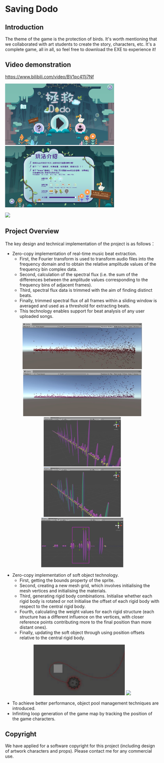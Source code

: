 # Saving Dodo

## Introduction
The theme of the game is the protection of birds. It's worth mentioning that we collaborated with art students to create the story, characters, etc. It's a complete game, all in all, so feel free to download the EXE to experience it!

## Video demonstration
https://www.bilibili.com/video/BV1pc411j7Nf

<img src="https://github.com/fwyc0573/SavingDodo/blob/main/fig/fig12.png" height="200" />  <img src="https://github.com/fwyc0573/SavingDodo/blob/main/fig/fig13.png" height="200" /><br/>

<img src="https://github.com/fwyc0573/SavingDodo/blob/main/fig/图片5.gif" width="718" />



## Project Overview
The key design and technical implementation of the project is as follows：

- Zero-copy implementation of real-time music beat extraction.
    - First, the Fourier transform is used to transform audio files into the frequency domain and to obtain the relative amplitude values of the frequency bin complex data.
    - Second, calculation of the spectral flux (i.e. the sum of the differences between the amplitude values corresponding to the frequency bins of adjacent frames).
    - Third, spectral flux data is trimmed with the aim of finding distinct beats.
    - Finally, trimmed spectral flux of all frames within a sliding window is averaged and used as a threshold for extracting beats.
    - This technology enables support for beat analysis of any user uploaded songs.

<div align=center>
<img src="https://github.com/fwyc0573/SavingDodo/blob/main/fig/fig5.jpg" height="150" />  <img src="https://github.com/fwyc0573/SavingDodo/blob/main/fig/fig6.jpg" height="150" /><br/>
<img src="https://github.com/fwyc0573/SavingDodo/blob/main/fig/fig3.png" height="161" />            <img src="https://github.com/fwyc0573/SavingDodo/blob/main/fig/fig4.png" height="161" />            <img src="https://github.com/fwyc0573/SavingDodo/blob/main/fig/fig7.png" height="161" />
</div>


- Zero-copy implementation of soft object technology.
    - First, getting the bounds property of the sprite.
    - Second, creating a new mesh grid, which involves initialising the mesh vertices and initialising the materials.
    - Third, generating rigid body combinations. Initialise whether each rigid body is rotated or not Initialise the offset of each rigid body with respect to the central rigid body.
    - Fourth, calculating the weight values for each rigid structure (each structure has a different influence on the vertices, with closer reference points contributing more to the final position than more distant ones).
    - Finally, updating the soft object through using position offsets relative to the central rigid body.

<div align=center>
<img src="https://github.com/fwyc0573/SavingDodo/blob/main/fig/图片3.gif" height="165" />            <img src="https://github.com/fwyc0573/SavingDodo/blob/main/fig/图片4.gif" height="165" /><br/>
</div>

- To achieve better performance, object pool management techniques are introduced.
- Infiniting loop generation of the game map by tracking the position of the game characters.



## Copyright
We have applied for a software copyright for this project (including design of artwork characters and props). Please contact me for any commercial use.
